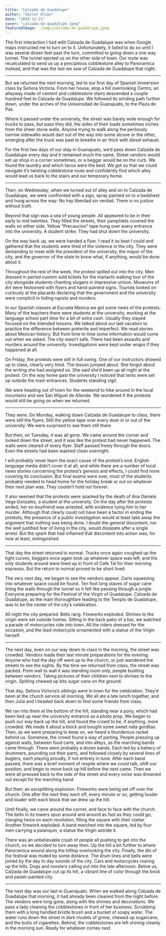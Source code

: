 ```yaml
---
title: "Calzada de Guadalupe"
author: "Skyler Olson"
date: "2019-12-21"
cover: "calzada-de-guadalupe.jpeg"
featuredImage: ./imgs/calzada-de-guadalupe.jpeg
---
```


The first interaction I had with Calzada de Guadalupe was when Google maps instructed me to turn on to it. Unfortunately, it failed to do so until I was several dozen feet past the turn, committed to going down a one way tunnel. The tunnel ejected us on the other side of town. Our route was recalculated to send us up a precipitous cobblestone alley to Panoramica instead, and that was the last we saw of Calzada de Guadalupe that night.

---

But we returned the next morning, led to our first day of Spanish Immersion class by Señora Victoria. From her house, atop a hill overlooking Centro, an alleyway made of cement and cobblestone stairs descended a couple hundred feet to Calzada de Guadalupe. We followed its winding path further down, under the arches of the Universidad de Guanajuato, to the Plaza de Paz.

Where it passed under the university, the street was barely wide enough for trucks to pass, but pass they did, the sides of their loads sometimes inches from the sheer stone walls. Anyone trying to walk along the perilously narrow sidewalks would dart out of the way into some alcove or the other, emerging after the truck was past to breathe in air thick with diesel exhaust.

For the first two days of our stay in Guanajuato, we’d pass down Calzada de Guadalupe every day and it remained much the same. Street vendors would set up shop in a corner sometimes, or a beggar would be on the curb. We found the laundry and which tacos were the best. We got so that we could navigate it’s twisting cobblestone route and confidently find which alley would lead us back to the stairs and our temporary home.

----

Then, on Wednesday, when we turned out of alley and on to Calzada de Guadalupe, we were confronted with a sign, spray painted on to a bedsheet and hung across the way: No hay liberdad sin verdad. There is no justice without truth.

Beyond that sign was a sea of young people. All appeared to be in their early to mid twenties. They filled the streets, their pamphlets covered the walls on either side. Yellow “Precaucion” tape hung over every entrance into the university. A student strike. They had shut down the university.

On the way back up, we were handed a flyer. I read it as best I could and gathered that the students were tired of the violence in the city. They were demanding to meet with the president of the university, the mayor of the city, and the governor of the state to know what, if anything, would be done about it.

Throughout the rest of the week, the protest spilled out into the city. Men dressed in period custom sold tickets for the mariachi walking tour of the city alongside students chanting slogans in impressive unison. Museums of Art were festooned with flyers and hand-painted signs. Tourists looked on curiously at the placards declaring that the government and the university were complicit in hiding rapists and murders.

In our Spanish classes at Escuela Mexica we got some news of the protests. Many of the teachers there were students at the university, working at the language school part time for a bit of extra cash. Usually they stayed focused on the intended lessons. We talked about our last vacation to practice the difference between preterite and imperfect. We read stories about Mexican history. But from time to time some information would come out when we asked. The city wasn’t safe. There had been assaults and murders around the university. Investigations were kept under wraps if they happened at all.

On Friday, the protests were still in full swing. One of our instructors showed up to class, clearly very tired. The lesson jumped about. She forgot about the writing she had assigned us. She said she’d been up all night at the protest. On the way home past the university I noticed that tents were set up outside the main entrances. Students standing vigil.

We were heading out of town for the weekend to hike around in the local mountains and see San Miguel de Allende. We wondered if the protests would still be going on when we returned.

---

They were. On Monday, walking down Calzada de Guadalupe to class, there were still the flyers. Still the yellow tape over every door in or out of the university. We were surprised to see them still there

But then, on Tuesday, it was all gone. We came around the corner and looked down the street, and it was like the protest had never happened. The walls were cleared of every flyer. Staff passed freely through the doors. Even the streets had been washed clean overnight.

I will probably never learn the exact cause of the protest’s end. English language media didn’t cover it at all, and while there are a number of local news stories concerning the protest’s genesis and effects, I could find none covering its conclusion. But final exams were over, most of the students probably needed to head home for the holiday break or out on whatever their next plan was. They couldn’t hold out forever.

It also seemed that the protests were sparked by the death of Ana Daniela Vega Gonzalez, a student at the university. On the day after the protests ended, her ex-boyfriend was arrested, with evidence tying him to her murder. Although that clearly could not have been a factor in ending the protests, the presence of a public investigation would at least take away the argument that nothing was being done. I doubt the general discontent, nor the well justified fear of living in the city, would dissipate after a single arrest. But the spark that had inflamed that discontent into action was, for now at least, extinguished.

---

That day the street returned to normal. Trucks once again coughed up the tight curves, beggars once again took up whatever space was left, and the only students around were lined up in front of Cafe Tal for their morning espresso. But the return to normal proved to be short lived.

The very next day, we began to see the vendors appear. Carts squeezing into whatever space could be found. Ten foot long staves of sugar cane lining the walls through the tunnel so it felt like passing through a jungle. Everyone preparing for the Festival of the Virgin of Guadalupe. Calzada de Guadalupe, as the main thoroughfare leading to the Templo de Guadalupe, was to be the center of the city’s celebration.

All night the city prepared. Bells rang. Fireworks exploded. Shrines to the virgin were set outside homes. Sitting in the back patio of a bar, we watched a parade of motorcycles ride into town. All the riders dressed for the occasion, and the lead motorcycle ornamented with a statue of the Virgin herself.

---

The next day, even on our way down to class in the morning, the street was crowded. Vendors made their last minute preparations for the evening. Anyone who had the day off went up to the church, or just wandered the streets to see the sights. By the time we returned from class, the street was packed. From wall to wall it was standing room only, people bustling between vendors. Taking pictures of their children next to shrines to the virgin. Spitting chewed up bits sugar cane on the ground.

That day, Señora Victoria’s siblings were in town for the celebration. They’d been at the church service all morning. We all ate a late lunch together, and then Julia and I headed back down to find some friends from class.

We ran into them at the bottom of the hill, standing near a pony, which had been tied up near the university entrance as a photo prop. We began to push our way back up the hill, and found the crowd to be, if anything, more crowded. We made it about a block and bought some sweet nata gorditas. Then, as we were preparing to keep on, we heard a thunderous racket behind us. Somehow, the crowd found a way of parting. People pressing up against walls, between food carts, and into alleys, as the marching bands came through. There were probably a dozen bands. Each led by a battery of drummers, pounding out their parts, and followed closely by several lines of buglers, each playing proudly, if not entirely in tune. After each band passed, there was a brief moment of respite where we could talk, shift our position, and begin to move back up hill before the next came. Then we were all pressed back to the side of the street and every noise was drowned out except for the marching band.

But then: an earsplitting explosion. Fireworks were being set off over the church. One after the next they went off, every minute or so, getting louder and louder with each block that we drew up the hill.

Until finally, we came around the corner, and face to face with the church. The bells in its towers spun around and around as fast as they could go, clanging twice on each revolution, filling the square with their clatter. Another firework exploded. A band marched into the square, led by four men carrying a palanquin, a statue the Virgin astride it.

There was an unbelievable crush of people all pushing to get into the church, so we decided to turn away then. Up the hill a bit further to where Panoramica wound along the hilltop overlooking the city. Finally, the din of the festival was muted by some distance. The drum lines and bells were joined by the day to day sounds of the city. Cars and motorcycles roaring up the hills. Dogs and roosters calling out into the late afternoon. Below us, Calzada de Guadalupe cut up its hill, a vibrant line of color through the brick and pastel-painted city.

---

The next day was our last in Guanajuato. When we walked along Calzada de Guadalupe that morning, it had already been cleaned from the night before. The vendors were long gone, along with the shrines and decorations. We pass a lady cleaning the cobblestones in front of her business. Scrubbing them with a long handled bristle brush and a bucket of soapy water. The water runs down the street in dark rivulets of grime, chewed up sugarcane, and the butts of cigarettes. Behind, the cobblestones are left shining cleanly in the morning sun. Ready for whatever comes next.
